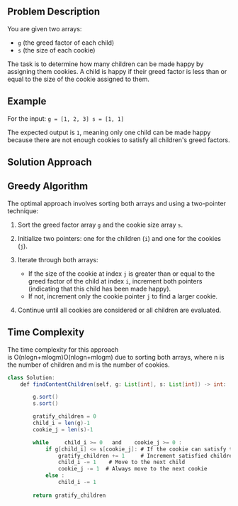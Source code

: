 
## Problem Description

You are given two arrays:

- `g` (the greed factor of each child)
- `s` (the size of each cookie)

The task is to determine how many children can be made happy by assigning them cookies. A child is happy if their greed factor is less than or equal to the size of the cookie assigned to them.

## Example

For the input:
`g = [1, 2, 3] s = [1, 1]`

The expected output is `1`, meaning only one child can be made happy because there are not enough cookies to satisfy all children's greed factors.

## Solution Approach

## Greedy Algorithm

The optimal approach involves sorting both arrays and using a two-pointer technique:

1. Sort the greed factor array `g` and the cookie size array `s`.
2. Initialize two pointers: one for the children (`i`) and one for the cookies (`j`).
3. Iterate through both arrays:
    
    - If the size of the cookie at index `j` is greater than or equal to the greed factor of the child at index `i`, increment both pointers (indicating that this child has been made happy).
    - If not, increment only the cookie pointer `j` to find a larger cookie.
    
4. Continue until all cookies are considered or all children are evaluated.

## Time Complexity

The time complexity for this approach is O(nlog⁡n+mlog⁡m)O(nlogn+mlogm) due to sorting both arrays, where n is the number of children and m is the number of cookies.

```java
class Solution:
    def findContentChildren(self, g: List[int], s: List[int]) -> int:

        g.sort()
        s.sort()

        gratify_children = 0
        child_i = len(g)-1
        cookie_j = len(s)-1

        while     child_i >= 0   and    cookie_j >= 0 :        
            if g[child_i] <= s[cookie_j]: # If the cookie can satisfy the child 
                gratify_children += 1     # Increment satisfied children count
                child_i -= 1    # Move to the next child
                cookie_j -= 1  # Always move to the next cookie
            else :
                child_i -= 1
                
        return gratify_children
```
